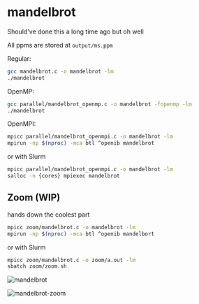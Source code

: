 # mandelbrot

Should've done this a long time ago but oh well


All ppms are stored at `output/ms.ppm`

Regular:
```bash
gcc mandelbrot.c -o mandelbrot -lm
./mandelbrot
```

OpenMP:
```bash
gcc parallel/mandelbrot_openmp.c -o mandelbrot -fopenmp -lm
./mandelbrot
```

OpenMPI:
```bash
mpicc parallel/mandelbrot_openmpi.c -o mandelbrot -lm
mpirun -np $(nproc) -mca btl ^openib mandelbrot
```
or with Slurm
```bash
mpicc parallel/mandelbrot_openmpi.c -o mandelbrot -lm
salloc -n {cores} mpiexec mandelbrot
```

## Zoom (WIP)
hands down the coolest part

```bash
mpicc zoom/mandelbrot.c -o mandelbrot -lm
mpirun -np $(nproc) -mca btl ^openib mandelbort
```
or with Slurm
```bash
mpicc zoom/mandelbrot.c -o zoom/a.out -lm
sbatch zoom/zoom.sh
```

![mandelbrot](https://github.com/abagali1/mandelbrot/raw/master/output/readme.png)


![mandelbrot-zoom](https://github/com/abagali1/mandelbrot/raw/master/zoom/zoom.gif)

